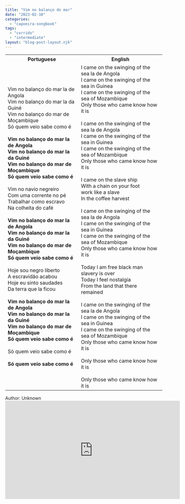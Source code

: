 ```yaml
---
title: "Vim no balanço do mar"
date: "2023-02-10"
categories: 
  - "capoeira-songbook"
tags: 
  - "corrido"
  - "intermediate"
layout: "blog-post-layout.njk"
---
```


<table class="capoeira-table">
    <tr class="header-row">
        <th>Portuguese</th>
        <th>English</th>
    </tr>
    <tr>
        <td>Vim no balanço do mar la de Angola<br>
Vim no balanço do mar la da Guiné<br>
Vim no balanço do mar de Moçambique<br>
Só quem veio sabe como é<br>
<br>
<strong>Vim no balanço do mar la de Angola<br>
Vim no balanço do mar la da Guiné<br>
Vim no balanço do mar de Moçambique<br>
Só quem veio sabe como é</strong><br>
<br>
Vim no navio negreiro<br>
Com uma corrente no pé<br>
Trabalhar como escravo<br>
Na colheita do café<br>
<br>
<strong>Vim no balanço do mar la de Angola<br>
Vim no balanço do mar la da Guiné<br>
Vim no balanço do mar de Moçambique<br>
Só quem veio sabe como é</strong><br>
<br>
Hoje sou negro liberto<br>
A escravidão acabou<br>
Hoje eu sinto saudades<br>
Da terra que la ficou<br>
<br>
<strong>Vim no balanço do mar la de Angola<br>
Vim no balanço do mar la da Guiné<br>
Vim no balanço do mar de Moçambique<br>
Só quem veio sabe como é</strong><br>
<br>
Só quem veio sabe como é<br>
<br>
<strong>Só quem veio sabe como é</strong></td>
        <td>I came on the swinging of the sea la de Angola<br>
I came on the swinging of the sea in Guinea<br>
I came on the swinging of the sea of ​​Mozambique<br>
Only those who came know how it is<br>
<br>
I came on the swinging of the sea la de Angola<br>
I came on the swinging of the sea in Guinea<br>
I came on the swinging of the sea of ​​Mozambique<br>
Only those who came know how it is<br>
<br>
I came on the slave ship<br>
With a chain on your foot<br>
work like a slave<br>
In the coffee harvest<br>
<br>
I came on the swinging of the sea la de Angola<br>
I came on the swinging of the sea in Guinea<br>
I came on the swinging of the sea of ​​Mozambique<br>
Only those who came know how it is<br>
<br>
Today I am free black man<br>
slavery is over<br>
Today I feel nostalgia<br>
From the land that there remained<br>
<br>
I came on the swinging of the sea la de Angola<br>
I came on the swinging of the sea in Guinea<br>
I came on the swinging of the sea of ​​Mozambique<br>
Only those who came know how it is<br>
<br>
Only those who came know how it is<br>
<br>
Only those who came know how it is</td>
    </tr>
</table>

<figcaption>
Author: Unknown
</figcaption>

<iframe width="560" height="315" src="https://www.youtube.com/embed/25G2ZrpEw6c" title="YouTube video player" frameborder="0" allow="accelerometer; autoplay; clipboard-write; encrypted-media; gyroscope; picture-in-picture" allowfullscreen></iframe>